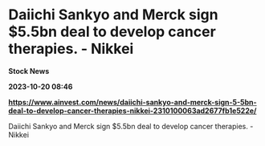 # Daiichi Sankyo and Merck sign $5.5bn deal to develop cancer therapies. - Nikkei
**Stock News**

**2023-10-20 08:46**

**https://www.ainvest.com/news/daiichi-sankyo-and-merck-sign-5-5bn-deal-to-develop-cancer-therapies-nikkei-2310100063ad2677fb1e522e/**

Daiichi Sankyo and Merck sign $5.5bn deal to develop cancer therapies. - Nikkei